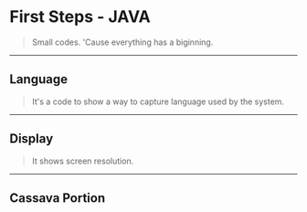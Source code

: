 # First Steps - JAVA

> Small codes. 'Cause everything has a biginning.
---

## Language 

> It's a code to show a way to capture language used by the system.
---

## Display

> It shows screen resolution.
---

## Cassava Portion


